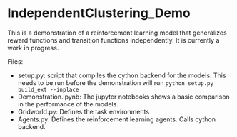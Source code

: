 # IndependentClustering_Demo

This is a demonstration of a reinforcement learning model that
generalizes reward functions and transition functions independently. It is currently a work in progress.


Files:
* setup.py: script that compiles the cython backend for the models. This needs to be run before the demonstration will run `python setup.py build_ext --inplace`
* Demonstration.ipynb: The jupyter notebooks shows a basic comparison in the performance of the models.
* Gridworld.py: Defines the task environments
* Agents.py: Defines the reinforcement learning agents. Calls cython backend.